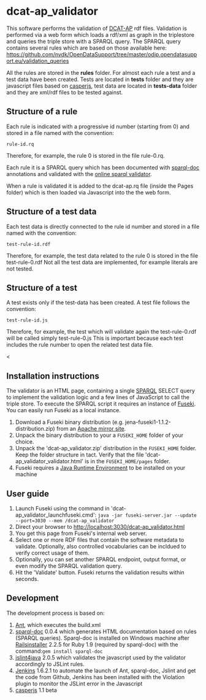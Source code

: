 # dcat-ap_validator

This software performs the validation of <a href="https://joinup.ec.europa.eu/asset/dcat_application_profile/description">DCAT-AP</a> rdf files.
Validation is performed via a web form which loads a rdf/xml as graph in the triplestore and queries the triple store with a SPARQL query. The SPARQL query contains several rules which are based on those available here:
https://github.com/nvdk/OpenDataSupport/tree/master/odip.opendatasupport.eu/validation_queries

All the rules are stored in the <b>rules</b> folder. For almost each rule a test and a test data have been created. Tests are located in <b>tests</b> folder and they are javascript files based on <a href="http://casperjs.org/">casperjs</a>, test data are located in <b>tests-data</b> folder and they are xml/rdf files to be tested against.

<h2>Structure of a rule</h2>
Each rule is indicated with a progressive id number (starting from 0) and stored in a file named with the convention:

<code>rule-id.rq</code>

Therefore, for example, the rule 0 is stored in the file rule-0.rq.

Each rule it is a SPARQL query which has been documented with <a href="https://github.com/ldodds/sparql-doc">sparql-doc</a> annotations and validated with the <a href="http://www.sparql.org/query-validator.html">online sparql validator</a>.

When a rule is validated it is added to the dcat-ap.rq file (inside the Pages folder) which is then loaded via Javascript into the the web form. 

<h2>Structure of a test data</h2>
Each test data is directly connected to the rule id number and stored in a file named with the convention:

<code>test-rule-id.rdf</code>

Therefore, for example, the test data related to the rule 0 is stored in the file test-rule-0.rdf
Not all the test data are implemented, for example literals are not tested.

<h2>Structure of a test</h2>
A test exists only if the test-data has been created. A test file follows the convention:

<code>test-rule-id.js</code>

Therefore, for example, the test which will validate again the test-rule-0.rdf will be called simply test-rule-0.js
This is important because each test includes the rule number to open the related test data file.

<

<h2>Installation instructions</h2>
The validator is an HTML page, containing a single <a href="http://www.w3.org/TR/sparql11-query/">SPARQL</a> SELECT query to implement the validation logic and a few lines of JavaScript to call the triple store. To execute the SPARQL script it requires an instance of <a href="http://jena.apache.org/documentation/serving_data/index.html">Fuseki</a>. You can easily run Fuseki as a local instance.</p>
<ol>
<li>Download a Fuseki binary distribution (e.g. jena-fuseki1-1.1.2-distribution.zip) from an <a href="http://www.apache.org/dist/jena/">Apache mirror site</a>.</li>
<li>Unpack the binary distribution to your a <code>FUSEKI_HOME</code> folder of your choice.</li>
<li>Unpack the 'dcat-ap_validator.zip' distribution in the <code>FUSEKI_HOME</code> folder. Keep the folder structure in tact. Verify that the file 'dcat-ap_validator_validator.html' is in the <code>FUSEKI_HOME/pages</code> folder.</li>
<li>Fuseki requires a <a href="http://www.oracle.com/technetwork/java/javase/downloads/java-se-jre-7-download-432155.html">Java Runtime Environment</a> to be installed on your machine</li>
</ol>
<h2>User guide</h2>
<ol>
<li>Launch Fuseki using the command in 'dcat-ap_validator_launchfuseki.cmd':
<code>java -jar fuseki-server.jar --update --port=3030 --mem /dcat-ap_validator</code></li>
<li>Direct your browser to <a href="http://localhost:3030/dcat-ap_validator.html">http://localhost:3030/dcat-ap_validator.html</a></li>
<li>You get this page from Fuseki's internal web server.</li>
<li>Select one or more RDF files that contain the software metadata to validate. Optionally, also controlled vocabularies can be incldued to verify correct usage of them.</li>
<li>Optionally, you can set another SPARQL endpoint, output format, or even modify the SPARQL validation query. </li>
<li>Hit the 'Validate' button. Fuseki returns the validation results within seconds.</li>
</ol>
<h2>Development</h2>
The development process is based on:
<ol>
<li><a href="http://ant.apache.org/">Ant</a>, which executes the build.xml</li>
<li><a href="https://github.com/ldodds/sparql-doc">sparql-doc</a> 0.0.4 which generates HTML documentation based on rules (SPARQL queries). Sparql-doc is installed on Windows machine after <a href="http://railsinstaller.org/en">Railsinstaller</a> 2.2.5 for Ruby 1.9 (required by sparql-doc) with the command:<code>gem install sparql-doc</code></li>
<li><a href="https://code.google.com/p/jslint4java/">jslint4java</a> 2.0.5 which validates the javascript used by the validator accordingly to JSLint rules.</li>
<li><a href="https://jenkins-ci.org/">Jenkins</a> 1.6.2.1 to automate the launch of Ant, sparql-doc, Jslint and get the code from Github, Jenkins has been installed with the Violation plugin to monitor the JSLint error in the Javascript </li>
<li><a href="https://casperjs.org">casperjs</a> 1.1 beta</li>
</ol>

